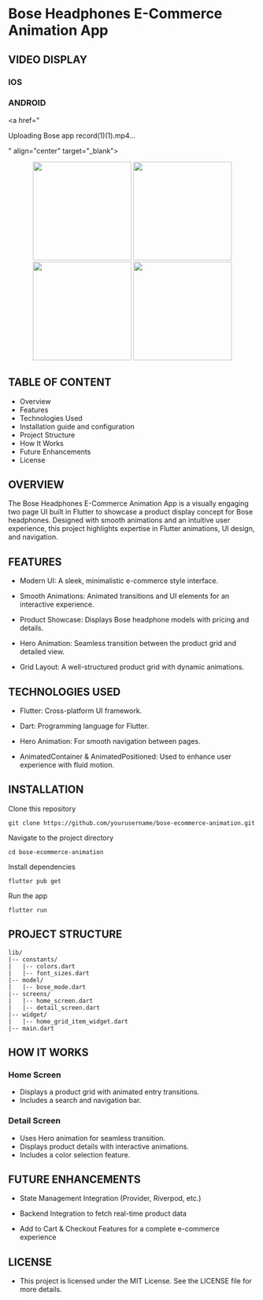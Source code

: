 # Bose Headphones E-Commerce Animation App

## VIDEO DISPLAY

### IOS
<a href="https://github.com/user-attachments/assets/18b9284d-22d9-4c38-b878-22da8bfe7034" align="center" target="_blank"></a>

### ANDROID
<a href="

Uploading Bose app record(1)(1).mp4…

" align="center" target="_blank"></a>

<p align="center">
  <img src="![Simulator Screenshot - iPhone 16 - 2025-03-01 at 15 27 59](https://github.com/user-attachments/assets/0c135453-ab9c-4f9a-86c4-684d6ecc3286)" width="200"/>
  <img src="![Simulator Screenshot - iPhone 16 - 2025-03-01 at 15 27 38](https://github.com/user-attachments/assets/f6e282cf-0139-4c7c-9881-d5dcc120de93)" width="200"/>
  <img src="![bose shot 1](https://github.com/user-attachments/assets/92776cc5-9255-43ed-8327-e1bae2d037f5)" width="200"/>
  <img src="![bose shot 2](https://github.com/user-attachments/assets/06e760aa-4ad2-4e03-b24b-7548090335e1)" width="200"/>
</p>

## TABLE OF CONTENT
- Overview
- Features
- Technologies Used
- Installation guide and configuration
- Project Structure
- How It Works
- Future Enhancements
- License

## OVERVIEW
The Bose Headphones E-Commerce Animation App is a visually engaging two page UI built in Flutter to showcase a product display concept for Bose headphones. Designed with smooth animations and an intuitive user experience, this project highlights expertise in Flutter animations, UI design, and navigation.

## FEATURES
- Modern UI: A sleek, minimalistic e-commerce style interface.

- Smooth Animations: Animated transitions and UI elements for an interactive experience.

- Product Showcase: Displays Bose headphone models with pricing and details.

- Hero Animation: Seamless transition between the product grid and detailed view.

- Grid Layout: A well-structured product grid with dynamic animations.

## TECHNOLOGIES USED
- Flutter: Cross-platform UI framework.

- Dart: Programming language for Flutter.

- Hero Animation: For smooth navigation between pages.

- AnimatedContainer & AnimatedPositioned: Used to enhance user experience with fluid motion.

## INSTALLATION
Clone this repository
```
git clone https://github.com/yourusername/bose-ecommerce-animation.git
```

Navigate to the project directory
```
cd bose-ecommerce-animation
```

Install dependencies
```
flutter pub get
```

Run the app
```
flutter run
```

## PROJECT STRUCTURE
```
lib/
|-- constants/
|   |-- colors.dart
|   |-- font_sizes.dart
|-- model/
|   |-- bose_mode.dart
|-- screens/
|   |-- home_screen.dart
|   |-- detail_screen.dart
|-- widget/
|   |-- home_grid_item_widget.dart
|-- main.dart
```

## HOW IT WORKS
### Home Screen
- Displays a product grid with animated entry transitions.
- Includes a search and navigation bar.

### Detail Screen
- Uses Hero animation for seamless transition.
- Displays product details with interactive animations.
- Includes a color selection feature.

## FUTURE ENHANCEMENTS
- State Management Integration (Provider, Riverpod, etc.)

- Backend Integration to fetch real-time product data

- Add to Cart & Checkout Features for a complete e-commerce experience

## LICENSE
- This project is licensed under the MIT License. See the LICENSE file for more details.
